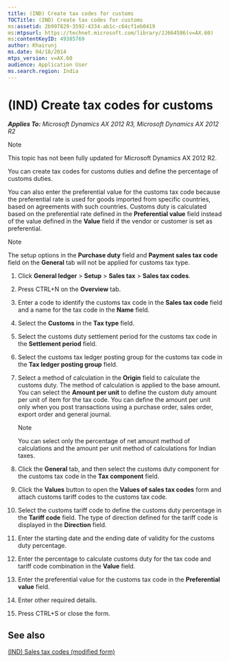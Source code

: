 ```yaml
---
title: (IND) Create tax codes for customs
TOCTitle: (IND) Create tax codes for customs
ms:assetid: 2b997829-3592-4334-ab1c-c64cf1eb0419
ms:mtpsurl: https://technet.microsoft.com/library/JJ664586(v=AX.60)
ms:contentKeyID: 49385769
author: Khairunj
ms.date: 04/18/2014
mtps_version: v=AX.60
audience: Application User
ms.search.region: India
---
```


# (IND) Create tax codes for customs 


_**Applies To:** Microsoft Dynamics AX 2012 R3, Microsoft Dynamics AX 2012 R2_


> [!NOTE]
> <P>This topic has not been fully updated for Microsoft Dynamics AX 2012 R2.</P>



You can create tax codes for customs duties and define the percentage of customs duties.

You can also enter the preferential value for the customs tax code because the preferential rate is used for goods imported from specific countries, based on agreements with such countries. Customs duty is calculated based on the preferential rate defined in the **Preferential value** field instead of the value defined in the **Value** field if the vendor or customer is set as preferential.


> [!NOTE]
> <P>The setup options in the <STRONG>Purchase duty</STRONG> field and <STRONG>Payment sales tax code</STRONG> field on the <STRONG>General</STRONG> tab will not be applied for customs tax type.</P>



1.  Click **General ledger** \> **Setup** \> **Sales tax** \> **Sales tax codes**.

2.  Press CTRL+N on the **Overview** tab.

3.  Enter a code to identify the customs tax code in the **Sales tax code** field and a name for the tax code in the **Name** field.

4.  Select the **Customs** in the **Tax type** field.

5.  Select the customs duty settlement period for the customs tax code in the **Settlement period** field.

6.  Select the customs tax ledger posting group for the customs tax code in the **Tax ledger posting group** field.

7.  Select a method of calculation in the **Origin** field to calculate the customs duty. The method of calculation is applied to the base amount. You can select the **Amount per unit** to define the custom duty amount per unit of item for the tax code. You can define the amount per unit only when you post transactions using a purchase order, sales order, export order and general journal.
    

    > [!NOTE]
    > <P>You can select only the percentage of net amount method of calculations and the amount per unit method of calculations for Indian taxes.</P>



8.  Click the **General** tab, and then select the customs duty component for the customs tax code in the **Tax component** field.

9.  Click the **Values** button to open the **Values of sales tax codes** form and attach customs tariff codes to the customs tax code.

10. Select the customs tariff code to define the customs duty percentage in the **Tariff code** field. The type of direction defined for the tariff code is displayed in the **Direction** field.

11. Enter the starting date and the ending date of validity for the customs duty percentage.

12. Enter the percentage to calculate customs duty for the tax code and tariff code combination in the **Value** field.

13. Enter the preferential value for the customs tax code in the **Preferential value** field.

14. Enter other required details.

15. Press CTRL+S or close the form.

## See also

[(IND) Sales tax codes (modified form)](https://technet.microsoft.com/library/jj664864\(v=ax.60\))

  


